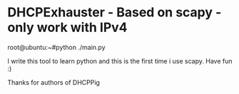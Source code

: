 # DHCPExhauster - Based on scapy - only work with IPv4

root@ubuntu:~#python ./main.py

I write this tool to learn python and this is the first time i use scapy. Have fun :)

Thanks for authors of DHCPPig
